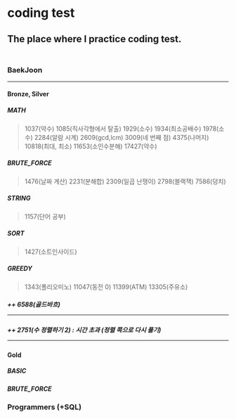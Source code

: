 # coding test <br>
## The place where I practice coding test. <br> <br>
### BaekJoon <hr>
#### Bronze, Silver <br>
##### MATH
> 1037(약수) 1085(직사각형에서 탈출) 1929(소수) 1934(최소공배수) 1978(소수) 2284(알람 시계) 2609(gcd,lcm) 3009(네 번째 점) 4375(나머지) 10818(최대, 최소) 11653(소인수분해) 17427(약수) <br>
##### BRUTE_FORCE
> 1476(날짜 계산) 2231(분해합) 2309(일곱 난쟁이) 2798(블랙잭) 7586(덩치)<br>
##### STRING
> 1157(단어 공부)
##### SORT
> 1427(소트인사이드)
##### GREEDY
> 1343(폴리오미노) 11047(동전 0) 11399(ATM) 13305(주유소)
##### ++ 6588(골드바흐) <br><hr>
##### ++ 2751(수 정렬하기 2) : 시간 초과 (정렬 쪽으로 다시 풀기) <br><hr>
#### Gold <br>
##### BASIC
##### BRUTE_FORCE
### Programmers (+SQL)
